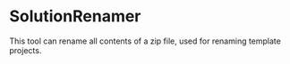# SolutionRenamer
This tool can rename all contents of a zip file, used for renaming template projects.
